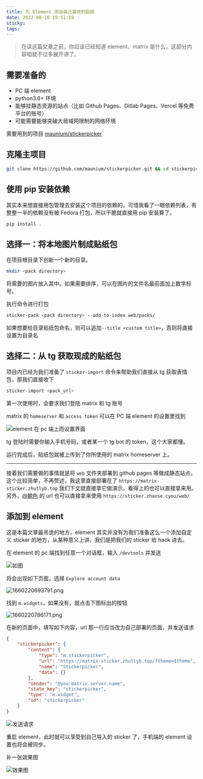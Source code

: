 ```yaml
---
title: 为 Element 添加自己喜欢的贴纸
date: 2022-08-10 19:51:19
sticky:
tags:
---
```




> 在读这篇文章之前，你应该已经知道 element、matrix 是什么，这部分内容咱就不过多展开讲了。

## 需要准备的

- PC 端 element
- python3.6+ 环境
- 能够挂静态资源的站点（比如 Github Pages、Gitlab Pages、Vercel 等免费平台的账号）
- 可能需要能够突破大局域网限制的网络环境

需要用到的项目 [maunium/stickerpicker](https://github.com/maunium/stickerpicker)

## 克隆主项目

```bash
git clone https://github.com/maunium/stickerpicker.git && cd stickerpicker
```

## 使用 pip 安装依赖

其实本来想直接用包管理去安装这个项目的依赖的，可惜我看了一眼依赖列表，有整整一半的依赖没有被 Fedora 打包，所以干脆就直接用 pip 安装算了。

```bash
pip install .
```

## 选择一：将本地图片制成贴纸包

在项目根目录下创新一个新的目录。

```bash
mkdir <pack directory>
```

将需要的图片放入其中。如果需要排序，可以在图片的文件名最前面加上数字标号。

执行命令进行打包

```bash
sticker-pack <pack directory> --add-to-index web/packs/
```

如果想要给目录贴纸包命名，则可以追加`--title <custom title>`，否则将直接设置为目录名

## 选择二：从 tg 获取现成的贴纸包

项目内已经为我们准备了 ```sticker-import``` 命令来帮助我们直接从 tg 获取表情包，那我们直接收下

```bash
sticker-import <pack_url>
```

第一次使用时，会要求我们登陆 matrix 和 tg 账号

matrix 的 `homeserver` 和 `access token` 可以在 PC 端 element 的设置里找到

![element 在 pc 端上而设置界面](https://r2-reverse.5435486.xyz/uploads/2024/08/12/62f4dab8c7647.webp)

tg 登陆时需要你输入手机号码，或者某一个 tg bot 的 token，这个大家都懂。

运行完成后，贴纸包就被上传到了你所使用的 matrix homeserver 上。

***

接着我们需要做的事情就是将 `web` 文件夹部署到 github pages 等做成静态站点，这个比较简单，不再赘述，我这里直接部署在了 `https://matrix-sticker.zhullyb.top` 我们下文就直接拿它做演示，看得上的也可以直接拿来用。另外，[@朝色](https://blog.zhaose.cyou/) 的 url 也可以直接拿来使用 `https://sticker.zhaose.cyou/web/`

## 添加到 element

这是本篇文章最吊诡的地方，element 其实并没有为我们准备这么一个添加自定义 sticker 的地方，从某种意义上讲，我们是把我们的 sticker 给 hack 进去。

在 element 的 pc 端找到任意一个对话框，输入 `/devtools` 并发送

![如图](https://r2-reverse.5435486.xyz/uploads/2024/08/12/62f4f4d55f4d3.webp)

将会出现如下页面，选择 `Explore account data`

![1660220693791.png](https://r2-reverse.5435486.xyz/uploads/2024/08/12/62f4f5179fd73.webp)

找到 `m.widgets`，如果没有，就点击下图标出的按钮

![1660220786171.png](https://r2-reverse.5435486.xyz/uploads/2024/08/12/62f4f57459b6f.webp)

在新的页面中，填写如下内容，url 那一行应当改为自己部署的页面，并发送请求

```json
{
    "stickerpicker": {
        "content": {
            "type": "m.stickerpicker",
            "url": "https://matrix-sticker.zhullyb.top/?theme=$theme",
            "name": "Stickerpicker",
            "data": {}
        },
        "sender": "@you:matrix.server.name",
        "state_key": "stickerpicker",
        "type": "m.widget",
        "id": "stickerpicker"
    }
}
```

![发送请求](https://r2-reverse.5435486.xyz/uploads/2024/08/12/62f4f6d9e120e.webp)

重启 element，此时就可以享受到自己导入的 sticker 了，手机端的 element 设置也将会被同步。

补一张效果图

![效果图](https://r2-reverse.5435486.xyz/uploads/2024/08/12/62f4f7728b1e6.webp)
